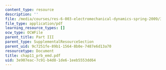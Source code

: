 ```yaml
---
content_type: resource
description: ''
file: /media/courses/res-6-003-electromechanical-dynamics-spring-2009/3e907eac7c91b4d81de61eeb5553dd64_chap11_prb_emd.pdf
file_type: application/pdf
learning_resource_types: []
ocw_type: OCWFile
parent_title: Part III
parent_type: SupplementalResourceSection
parent_uid: 9c7251fe-89b1-1564-8b0e-7487e6d13a70
resourcetype: Document
title: chap11_prb_emd.pdf
uid: 3e907eac-7c91-b4d8-1de6-1eeb5553dd64
---
```

